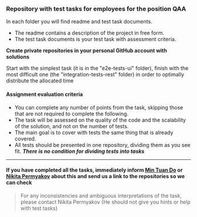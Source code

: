 ### Repository with test tasks for employees for the position QAA

In each folder you will find readme and test task documents.

- The readme contains a description of the project in free form.
- The test task documents is your test task with assessment criteria.

**Create private repositories in your personal GitHub account with solutions**

Start with the simplest task (it is in the "e2e-tests-ui" folder), finish with the most difficult one (the "integration-tests-rest" folder) in order to optimally distribute the allocated time

#### Assignment evaluation criteria

- You can complete any number of points from the task, skipping those that are not required to complete the following.
- The task will be assessed on the quality of the code and the scalability of the solution, and not on the number of tests.
- The main goal is to cover with tests the same thing that is already covered.
- All tests should be presented in one repository, dividing them as you see fit. ***There is no condition for dividing tests into tasks***

---

#### If you have completed all the tasks, immediately inform [Min Tuan Do](https://uzum-team.slack.com/archives/D04V7P52C4D) or [Nikita Permyakov](https://uzum-team.slack.com/archives/D04V72BRZ61) about this and send us a link to the repositories so we can check

> For any inconsistencies and ambiguous interpretations of the task, please contact Nikita Permyakov (He should not give you hints or help with test tasks)
